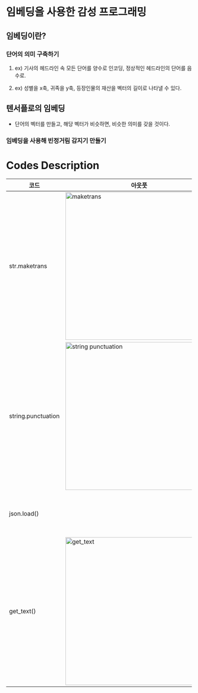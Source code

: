 # 임베딩을 사용한 감성 프로그래밍

## 임베딩이란?

### 단어의 의미 구축하기

1. ex) 기사의 헤드라인 속 모든 단어를 양수로 인코딩, 정상적인 헤드라인의 단어를 음수로.


2. ex) 성별을 x축, 귀족을 y축, 등장인물의 재산을 벡터의 길이로 나타낼 수 있다.

## 텐서플로의 임베딩
- 단어의 벡터를 만들고, 해당 벡터가 비슷하면, 비슷한 의미를 갖을 것이다.

### 임베딩을 사용해 빈정거림 감지기 만들기




# Codes Description
| 코드                 | 아웃풋 | 설명                             |
|--------------------|-----|--------------------------------|
| str.maketrans      |<img width="400" alt="maketrans" src="https://github.com/minseo2000/deeplearningStudy/assets/59526414/e0d1df44-a9e3-43de-92ed-822dad6433d4">| 1인자에서 2인자로 대치하는데, 3인자를 제외하고 대치 |
| string.punctuation | <img width="400" alt="string punctuation" src="https://github.com/minseo2000/deeplearningStudy/assets/59526414/cda131ef-95a3-4a2a-89d6-e250da2ec28a">| 특수 기호 목록 출력                    |
| json.load()        |     | json파일을 로드함.                   |
| get_text()         | <img width="400" alt="get_text" src="https://github.com/minseo2000/deeplearningStudy/assets/59526414/a9db63d5-64b2-4534-8207-5e8d8406e1ad">| html 태그를 제거해서 출력함              |
